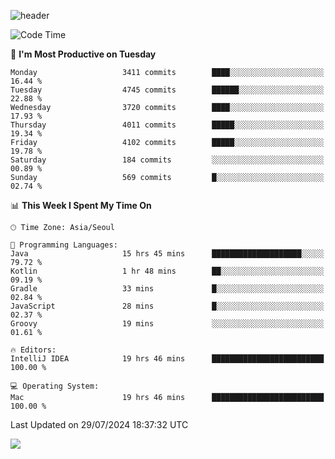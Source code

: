 ![header](https://capsule-render.vercel.app/api?type=Egg&color=timeAuto&height=300&section=header&text=PoPo&fontSize=90&animation=fadeIn)

  <!--START_SECTION:waka-->
![Code Time](http://img.shields.io/badge/Code%20Time-1%2C790%20hrs%2032%20mins-blue)

📅 **I'm Most Productive on Tuesday** 

```text
Monday                   3411 commits        ████░░░░░░░░░░░░░░░░░░░░░   16.44 % 
Tuesday                  4745 commits        ██████░░░░░░░░░░░░░░░░░░░   22.88 % 
Wednesday                3720 commits        ████░░░░░░░░░░░░░░░░░░░░░   17.93 % 
Thursday                 4011 commits        █████░░░░░░░░░░░░░░░░░░░░   19.34 % 
Friday                   4102 commits        █████░░░░░░░░░░░░░░░░░░░░   19.78 % 
Saturday                 184 commits         ░░░░░░░░░░░░░░░░░░░░░░░░░   00.89 % 
Sunday                   569 commits         █░░░░░░░░░░░░░░░░░░░░░░░░   02.74 % 
```


📊 **This Week I Spent My Time On** 

```text
🕑︎ Time Zone: Asia/Seoul

💬 Programming Languages: 
Java                     15 hrs 45 mins      ████████████████████░░░░░   79.72 % 
Kotlin                   1 hr 48 mins        ██░░░░░░░░░░░░░░░░░░░░░░░   09.19 % 
Gradle                   33 mins             █░░░░░░░░░░░░░░░░░░░░░░░░   02.84 % 
JavaScript               28 mins             █░░░░░░░░░░░░░░░░░░░░░░░░   02.37 % 
Groovy                   19 mins             ░░░░░░░░░░░░░░░░░░░░░░░░░   01.61 % 

🔥 Editors: 
IntelliJ IDEA            19 hrs 46 mins      █████████████████████████   100.00 % 

💻 Operating System: 
Mac                      19 hrs 46 mins      █████████████████████████   100.00 % 
```


 Last Updated on 29/07/2024 18:37:32 UTC
<!--END_SECTION:waka-->



<img src="https://capsule-render.vercel.app/api?type=Egg&color=timeAuto&height=300&section=footer&text=PoPo&fontSize=90&animation=fadeIn&reversal=true" />
